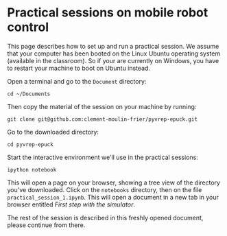 # Practical sessions on mobile robot control

This page describes how to set up and run a practical session. We assume that your computer has been booted on the Linux Ubuntu operating system (available in the classroom). So if your are currently on Windows, you have to restart your machine to boot on Ubuntu instead.

Open a terminal and go to the `Document` directory:

    cd ~/Documents

Then copy the material of the session on your machine by running:

    git clone git@github.com:clement-moulin-frier/pyvrep-epuck.git

Go to the downloaded directory:

    cd pyvrep-epuck

Start the interactive environment we'll use in the practical sessions:

    ipython notebook

This will open a page on your browser, showing a tree view of the directory you've downloaded. Click on the `notebooks` directory, then on the file `practical_session_1.ipynb`. This will open a document in a new tab in your browser entitled *First step with the simulator*.

The rest of the session is described in this freshly opened document, please continue from there. 